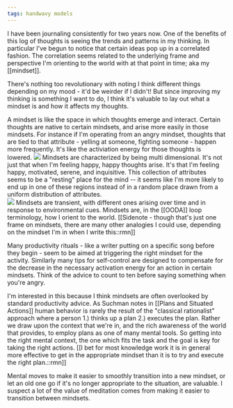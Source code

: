 ```yaml
---
tags: handwavy models
---
```

I have been journaling consistently for two years now. One of the benefits of this log of thoughts is seeing the trends and patterns in my thinking. In particular I've begun to notice that certain ideas pop up in a correlated fashion. The correlation seems related to the underlying frame and perspective I'm orienting to the world with at that point in time; aka my [[mindset]].

There's nothing too revolutionary with noting I think different things depending on my mood - it'd be weirder if I didn't! But since improving my thinking is something I want to do, I think it's valuable to lay out what a mindset is and how it affects my thoughts. 

A mindset is like the space in which thoughts emerge and interact. Certain thoughts are native to certain mindsets, and arise more easily in those mindsets. For instance if I'm operating from an angry mindset, thoughts that are tied to that attribute - yelling at someone, fighting someone - happen more frequently. It's like the activiation energy for those thoughts is lowered.
![](https://firebasestorage.googleapis.com/v0/b/firescript-577a2.appspot.com/o/imgs%2Fapp%2Fben%2FlRWcrD3xO1.png?alt=media&token=537b5d29-7b35-47b1-ac26-42c2705c5667)
Mindsets are characterized by being multi dimensional. It's not just that when I'm feeling happy, happy thoughts arise. It's that I'm feeling happy, motivated, serene, and inquisitive. This collection of attributes seems to be a "resting" place for the mind -- it seems like I'm more likely to end up in one of these regions instead of in a random place drawn from a uniform distribution of attributes.  
![](https://firebasestorage.googleapis.com/v0/b/firescript-577a2.appspot.com/o/imgs%2Fapp%2Fben%2FRl11CQJ8U-.png?alt=media&token=9a0843d0-e90f-4ffe-95a2-bebec783d298)
Mindsets are transient, with different ones arising over time and in response to environmental cues. Mindsets are, in the [[OODA]] loop terminology, how I orient to the world.
    [[Sidenote - though that's just one frame on mindsets, there are many other analogies I could use, depending on the mindset I'm in when I write this::rmn]]

Many productivity rituals - like a writer putting on a specific song before they begin - seem to be aimed at triggering the right mindset for the activity. Similarly many tips for self-control are designed to compensate for the decrease in the necessary activation energy  for an action in certain mindsets. Think of the advice to count to ten before saying something when you're angry.

I'm interested in this because I think mindsets are often overlooked by standard productivity advice. As Suchman notes in [[Plans and Situated Actions]] human behavior is rarely the result of the "classical rationalist" approach where a person 1.) thinks up a plan 2.) executes the plan. Rather we draw upon the context that we're in, and the rich awareness of the world that provides, to employ plans as one of many mental tools. So getting into the right mental context, the one which fits the task and the goal is key for taking the right actions.
    [[I bet for most knowledge work it is in general more effective to get in the appropriate mindset than it is to try and execute the right plan.::rmn]]

Mental moves to make it easier to smoothly transition into a new mindset, or let an old one go if it's no longer appropriate to the situation, are valuable. I suspect a lot of the value of meditation comes from making it easier to transition between mindsets.

